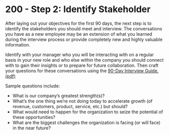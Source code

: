 # 200 - Step 2: Identify Stakeholder

After laying out your objectives for the first 90 days, the next step is to identify the stakeholders you should meet and interview. The conversations you have as a new employee may be an extension of what you learned during the interview process or provide completely new and highly valuable information.

Identify with your manager who you will be interacting with on a regular basis in your new role and who else within the company you should connect with to gain their insights or to prepare for future collaboration. Then craft your questions for these conversations using the [90-Day Interview Guide. (pdf)](https://www.alumni.hbs.edu/alumni/Documents/careers/90-Day%20Interview%20Questionnaire_Template.pdf)

Sample questions include:

- What is our company’s greatest strength(s)?
- What’s the one thing we’re not doing today to accelerate growth (of revenue, customers, product, service, etc.) but should?
- What would need to happen for the organization to seize the potential of these opportunities?
- What are the biggest challenges the organization is facing (or will face) in the near future?

